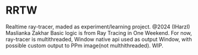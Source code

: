 # RRTW
Realtime ray-tracer, maded as experiment/learning project.
@2024 (IHarzI) Maslianka Zakhar
Basic logic is from Ray Tracing in One Weekend.
For now, ray-tracer is multithreaded, Window native api used as output Window, with possible custom output to PPm image(not multhithreaded).
WIP. 